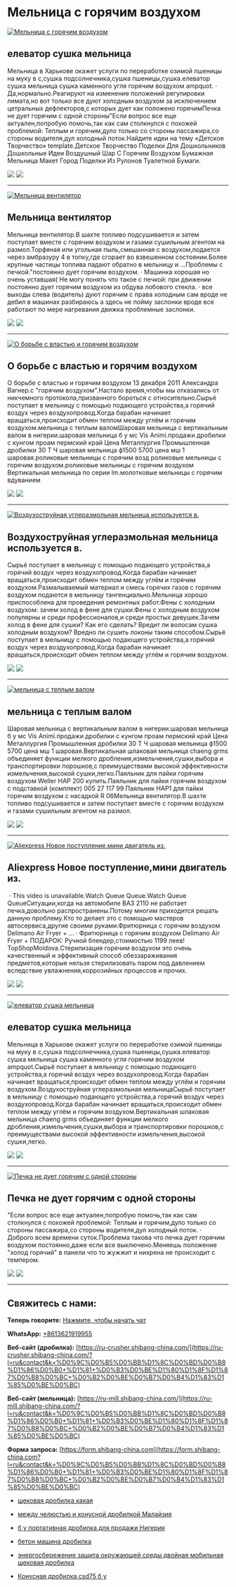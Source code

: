 # Мельница с горячим воздухом

<a href="https://swt.shibang-china.com/?l=ru&img&k=%D0%9C%D0%B5%D0%BB%D1%8C%D0%BD%D0%B8%D1%86%D0%B0+%D1%81+%D0%B3%D0%BE%D1%80%D1%8F%D1%87%D0%B8%D0%BC+%D0%B2%D0%BE%D0%B7%D0%B4%D1%83%D1%85%D0%BE%D0%BC" target="_blank">![Мельница с горячим воздухом](http://static.shibang-china.com/all-800x300/295.jpg)</a>

## елеватор сушка мельница
Мельница в Харькове окажет услуги по переработке озимой пшеницы на муку в с,сушка подсолнечника,сушка пшеницы,сушка.елеватор сушка мельница сушка каменного угля горячим воздухом ampquot.&nbsp;&#0183;&#32;Да,нормально.Реагируют на изменение положений регулировки лимата,но вот только все дуют холодным воздухом за исключением цетральных дефлекторов,с которых дует как положено горячимПечка не дует горячим с одной стороны&quot;Если вопрос все еще актуален,попробую помочь,так как сам столкнулся с похожей проблемой: Теплым и горячим,дуло только со стороны пассажира,со стороны водителя,дул холодный поток.Найдите идеи на тему &#171;Детское Творчество&#187; template.Детское Творчество Поделки Для Дошкольников Дошкольные Идеи Воздушный Шар С Горячим Воздухом Бумажная Мельница Макет Город Поделки Из Рулонов Туалетной Бумаги.


<a href="https://whatsapp.shibangsoft.com/WhatsApp.php" target="_blank" title="WhatsApp">![](http://static.shibang-china.com/icon/whatsapp.png)</a> <a href="https://swt.shibang-china.com/?l=ru&icon&k=%D0%9C%D0%B5%D0%BB%D1%8C%D0%BD%D0%B8%D1%86%D0%B0+%D1%81+%D0%B3%D0%BE%D1%80%D1%8F%D1%87%D0%B8%D0%BC+%D0%B2%D0%BE%D0%B7%D0%B4%D1%83%D1%85%D0%BE%D0%BC" target="_blank">![](http://static.shibang-china.com/icon/chat-ru.png)</a>

---

<a href="https://swt.shibang-china.com/?l=ru&img&k=%D0%9C%D0%B5%D0%BB%D1%8C%D0%BD%D0%B8%D1%86%D0%B0+%D1%81+%D0%B3%D0%BE%D1%80%D1%8F%D1%87%D0%B8%D0%BC+%D0%B2%D0%BE%D0%B7%D0%B4%D1%83%D1%85%D0%BE%D0%BC" target="_blank">![Мельница вентилятор](http://static.shibang-china.com/all-800x300/1195.jpg)</a>

## Мельница вентилятор
Мельница вентилятор.В шахте топливо подсушивается и затем поступает вместе с горячим воздухом и газами сушильным агентом на размол.Торфяная или угольная пыль,смешанная с воздухом,подается через амбразуру 4 в топку,где сгорает во взвешенном состоянии.Более крупные частицы топлива падают обратно в мельницу и …Проблемы с печкой.&quot;постоянно дует горячим воздухом.&nbsp;&#0183;&#32;Машинка хорошая но очень уставшая( Не могу понять что такое с печкой: при движении постоянно дует горячим воздухом из обдува лобового стекла.&nbsp;&#0183;&#32;все выходы слева (водитель) дуют горячим с права холодным сам вроде не дебил в машинах разбираюсь а здесь не пойму заслонки вроде все работают по мере нагревания движка проблемные заслонки.


<a href="https://whatsapp.shibangsoft.com/WhatsApp.php" target="_blank" title="WhatsApp">![](http://static.shibang-china.com/icon/whatsapp.png)</a> <a href="https://swt.shibang-china.com/?l=ru&icon&k=%D0%9C%D0%B5%D0%BB%D1%8C%D0%BD%D0%B8%D1%86%D0%B0+%D1%81+%D0%B3%D0%BE%D1%80%D1%8F%D1%87%D0%B8%D0%BC+%D0%B2%D0%BE%D0%B7%D0%B4%D1%83%D1%85%D0%BE%D0%BC" target="_blank">![](http://static.shibang-china.com/icon/chat-ru.png)</a>

---

<a href="https://swt.shibang-china.com/?l=ru&img&k=%D0%9C%D0%B5%D0%BB%D1%8C%D0%BD%D0%B8%D1%86%D0%B0+%D1%81+%D0%B3%D0%BE%D1%80%D1%8F%D1%87%D0%B8%D0%BC+%D0%B2%D0%BE%D0%B7%D0%B4%D1%83%D1%85%D0%BE%D0%BC" target="_blank">![О борьбе с властью и горячим воздухом](http://static.shibang-china.com/all-800x300/1340.jpg)</a>

## О борьбе с властью и горячим воздухом
О борьбе с властью и горячим воздухом 13 декабря 2011 Александра Вагнер.с &quot;горячим воздухом&quot;.Настало время,чтобы мы отказались от никчемного протокола,призванного бороться с относительно.Сырьё поступает в мельницу с помощью подающего устройства,а горячий воздух через воздухопровод.Когда барабан начинает вращаться,происходит обмен теплом между углём и горячим воздухом.мельница с теплым валомШаровая мельница с вертикальным валом в нигерии.шаровая мельница б у мс Vis Animi.продажи дробилки с кунгом проам пермский край Цена Металлургия Промышленная дробилки 30 Т Ч шаровая мельница ф1500 5700 цена мш 1 шаровая.роликовые мельницы с горячим возд роликовые мельницы с горячим воздухом.роликовые мельницы с горячим воздухом Вертикальная мельница по серии lm.молотковые мельницы с горячим вдуванием


<a href="https://whatsapp.shibangsoft.com/WhatsApp.php" target="_blank" title="WhatsApp">![](http://static.shibang-china.com/icon/whatsapp.png)</a> <a href="https://swt.shibang-china.com/?l=ru&icon&k=%D0%9C%D0%B5%D0%BB%D1%8C%D0%BD%D0%B8%D1%86%D0%B0+%D1%81+%D0%B3%D0%BE%D1%80%D1%8F%D1%87%D0%B8%D0%BC+%D0%B2%D0%BE%D0%B7%D0%B4%D1%83%D1%85%D0%BE%D0%BC" target="_blank">![](http://static.shibang-china.com/icon/chat-ru.png)</a>

---

<a href="https://swt.shibang-china.com/?l=ru&img&k=%D0%9C%D0%B5%D0%BB%D1%8C%D0%BD%D0%B8%D1%86%D0%B0+%D1%81+%D0%B3%D0%BE%D1%80%D1%8F%D1%87%D0%B8%D0%BC+%D0%B2%D0%BE%D0%B7%D0%B4%D1%83%D1%85%D0%BE%D0%BC" target="_blank">![Воздухоструйная углеразмольная мельница используется в.](http://static.shibang-china.com/all-800x300/373.jpg)</a>

## Воздухоструйная углеразмольная мельница используется в.
Сырьё поступает в мельницу с помощью подающего устройства,а горячий воздух через воздухопровод.Когда барабан начинает вращаться,происходит обмен теплом между углём и горячим воздухом.Размалываемый материал и смесь горячих газов с горячим воздухом подаются в мельницу тангенциально.Мельница хорошо приспособлена для проведения ремонтных работ.Фены с холодным воздухом: зачем холод в фене для сушки.Фены с холодным воздухом популярны и среди профессионалов,и среди простых девушек.Зачем холод в фене для сушки? Как его сделать? Вредит ли волосам сушка холодным воздухом? Вредно ли сушить локоны таким способом.Сырьё поступает в мельницу с помощью подающего устройства,а горячий воздух через воздухопровод.Когда барабан начинает вращаться,происходит обмен теплом между углём и горячим воздухом.


<a href="https://whatsapp.shibangsoft.com/WhatsApp.php" target="_blank" title="WhatsApp">![](http://static.shibang-china.com/icon/whatsapp.png)</a> <a href="https://swt.shibang-china.com/?l=ru&icon&k=%D0%9C%D0%B5%D0%BB%D1%8C%D0%BD%D0%B8%D1%86%D0%B0+%D1%81+%D0%B3%D0%BE%D1%80%D1%8F%D1%87%D0%B8%D0%BC+%D0%B2%D0%BE%D0%B7%D0%B4%D1%83%D1%85%D0%BE%D0%BC" target="_blank">![](http://static.shibang-china.com/icon/chat-ru.png)</a>

---

<a href="https://swt.shibang-china.com/?l=ru&img&k=%D0%9C%D0%B5%D0%BB%D1%8C%D0%BD%D0%B8%D1%86%D0%B0+%D1%81+%D0%B3%D0%BE%D1%80%D1%8F%D1%87%D0%B8%D0%BC+%D0%B2%D0%BE%D0%B7%D0%B4%D1%83%D1%85%D0%BE%D0%BC" target="_blank">![мельница с теплым валом](http://static.shibang-china.com/all-800x300/534.jpg)</a>

## мельница с теплым валом
Шаровая мельница с вертикальным валом в нигерии.шаровая мельница б у мс Vis Animi.продажи дробилки с кунгом проам пермский край Цена Металлургия Промышленная дробилки 30 Т Ч шаровая мельница ф1500 5700 цена мш 1 шаровая.Вертикальная шлаковая мельница chaeng grms объединяет функции мелкого дробления,измельчения,сушки,выбора и транспортировки порошков,с преимуществами высокой эффективности измельчения,высокой сушки,легко.Паяльник для пайки горячим воздухом Weller HAP 200 купить.Паяльник для пайки горячим воздухом с подставкой (комплект) 005 27 117 99 Паяльник HAP1 для пайки горячим воздухом с насадкой R 06Мельница вентилятор.В шахте топливо подсушивается и затем поступает вместе с горячим воздухом и газами сушильным агентом на размол.


<a href="https://whatsapp.shibangsoft.com/WhatsApp.php" target="_blank" title="WhatsApp">![](http://static.shibang-china.com/icon/whatsapp.png)</a> <a href="https://swt.shibang-china.com/?l=ru&icon&k=%D0%9C%D0%B5%D0%BB%D1%8C%D0%BD%D0%B8%D1%86%D0%B0+%D1%81+%D0%B3%D0%BE%D1%80%D1%8F%D1%87%D0%B8%D0%BC+%D0%B2%D0%BE%D0%B7%D0%B4%D1%83%D1%85%D0%BE%D0%BC" target="_blank">![](http://static.shibang-china.com/icon/chat-ru.png)</a>

---

<a href="https://swt.shibang-china.com/?l=ru&img&k=%D0%9C%D0%B5%D0%BB%D1%8C%D0%BD%D0%B8%D1%86%D0%B0+%D1%81+%D0%B3%D0%BE%D1%80%D1%8F%D1%87%D0%B8%D0%BC+%D0%B2%D0%BE%D0%B7%D0%B4%D1%83%D1%85%D0%BE%D0%BC" target="_blank">![Aliexpress Новое поступление,мини двигатель из.](http://static.shibang-china.com/all-800x300/34.jpg)</a>

## Aliexpress Новое поступление,мини двигатель из.
&nbsp;&#0183;&#32;This video is unavailable.Watch Queue Queue.Watch Queue QueueСитуации,когда на автомобиле ВАЗ 2110 не работает печка,довольно распространены.Потому многим приходится решать данную проблему.Кто то делает это с помощью мастеров автосервиса,другие своими руками.Фритюрница с горячим воздухом Delimano Air Fryer + …&nbsp;&#0183;&#32;Фритюрница с горячим воздухом Delimano Air Fryer + ПОДАРОК: Ручной блендер,стоимостью 1199 леев! TopShopMoldova.Стерилизация горячим воздухом это очень качественный и эффективный способ обеззараживания предметов,которые нельзя стерилизовать паром под давлением вследствие увлажнения,коррозийных процессов и прочих.


<a href="https://whatsapp.shibangsoft.com/WhatsApp.php" target="_blank" title="WhatsApp">![](http://static.shibang-china.com/icon/whatsapp.png)</a> <a href="https://swt.shibang-china.com/?l=ru&icon&k=%D0%9C%D0%B5%D0%BB%D1%8C%D0%BD%D0%B8%D1%86%D0%B0+%D1%81+%D0%B3%D0%BE%D1%80%D1%8F%D1%87%D0%B8%D0%BC+%D0%B2%D0%BE%D0%B7%D0%B4%D1%83%D1%85%D0%BE%D0%BC" target="_blank">![](http://static.shibang-china.com/icon/chat-ru.png)</a>

---

<a href="https://swt.shibang-china.com/?l=ru&img&k=%D0%9C%D0%B5%D0%BB%D1%8C%D0%BD%D0%B8%D1%86%D0%B0+%D1%81+%D0%B3%D0%BE%D1%80%D1%8F%D1%87%D0%B8%D0%BC+%D0%B2%D0%BE%D0%B7%D0%B4%D1%83%D1%85%D0%BE%D0%BC" target="_blank">![елеватор сушка мельница](http://static.shibang-china.com/all-800x300/1345.jpg)</a>

## елеватор сушка мельница
Мельница в Харькове окажет услуги по переработке озимой пшеницы на муку в с,сушка подсолнечника,сушка пшеницы,сушка.елеватор сушка мельница сушка каменного угля горячим воздухом ampquot.Сырьё поступает в мельницу с помощью подающего устройства,а горячий воздух через воздухопровод.Когда барабан начинает вращаться,происходит обмен теплом между углём и горячим воздухом.Воздухоструйная углеразмольная мельницаСырьё поступает в мельницу с помощью подающего устройства,а горячий воздух через воздухопровод.Когда барабан начинает вращаться,происходит обмен теплом между углём и горячим воздухом.Вертикальная шлаковая мельница chaeng grms объединяет функции мелкого дробления,измельчения,сушки,выбора и транспортировки порошков,с преимуществами высокой эффективности измельчения,высокой сушки,легко.


<a href="https://whatsapp.shibangsoft.com/WhatsApp.php" target="_blank" title="WhatsApp">![](http://static.shibang-china.com/icon/whatsapp.png)</a> <a href="https://swt.shibang-china.com/?l=ru&icon&k=%D0%9C%D0%B5%D0%BB%D1%8C%D0%BD%D0%B8%D1%86%D0%B0+%D1%81+%D0%B3%D0%BE%D1%80%D1%8F%D1%87%D0%B8%D0%BC+%D0%B2%D0%BE%D0%B7%D0%B4%D1%83%D1%85%D0%BE%D0%BC" target="_blank">![](http://static.shibang-china.com/icon/chat-ru.png)</a>

---

<a href="https://swt.shibang-china.com/?l=ru&img&k=%D0%9C%D0%B5%D0%BB%D1%8C%D0%BD%D0%B8%D1%86%D0%B0+%D1%81+%D0%B3%D0%BE%D1%80%D1%8F%D1%87%D0%B8%D0%BC+%D0%B2%D0%BE%D0%B7%D0%B4%D1%83%D1%85%D0%BE%D0%BC" target="_blank">![Печка не дует горячим с одной стороны](http://static.shibang-china.com/all-800x300/1277.jpg)</a>

## Печка не дует горячим с одной стороны
&quot;Если вопрос все еще актуален,попробую помочь,так как сам столкнулся с похожей проблемой: Теплым и горячим,дуло только со стороны пассажира,со стороны водителя,дул холодный поток.&nbsp;&#0183;&#32;Доброго всем времени суток.Проблема такова что печка дует горячим воздухом постоянно,даже если все выключено.Меняешь положение &quot;холод горячий&quot; в панели что то жужжит и нихрена не происходит с темпером.

<a href="https://whatsapp.shibangsoft.com/WhatsApp.php" target="_blank" title="WhatsApp">![](http://static.shibang-china.com/icon/whatsapp.png)</a> <a href="https://swt.shibang-china.com/?l=ru&icon&k=%D0%9C%D0%B5%D0%BB%D1%8C%D0%BD%D0%B8%D1%86%D0%B0+%D1%81+%D0%B3%D0%BE%D1%80%D1%8F%D1%87%D0%B8%D0%BC+%D0%B2%D0%BE%D0%B7%D0%B4%D1%83%D1%85%D0%BE%D0%BC" target="_blank">![](http://static.shibang-china.com/icon/chat-ru.png)</a>

---
## Свяжитесь с нами:

**Теперь говорите:** [Нажмите, чтобы начать чат](https://swt.shibang-china.com?l=ru&contact&k=%D0%9C%D0%B5%D0%BB%D1%8C%D0%BD%D0%B8%D1%86%D0%B0+%D1%81+%D0%B3%D0%BE%D1%80%D1%8F%D1%87%D0%B8%D0%BC+%D0%B2%D0%BE%D0%B7%D0%B4%D1%83%D1%85%D0%BE%D0%BC)

**WhatsApp:**  [+8613621919955](https://whatsapp.shibangsoft.com/WhatsApp.php)

**Веб-сайт (дробилка):** [https://ru-crusher.shibang-china.com/](https://ru-crusher.shibang-china.com/?l=ru&contact&k=%D0%9C%D0%B5%D0%BB%D1%8C%D0%BD%D0%B8%D1%86%D0%B0+%D1%81+%D0%B3%D0%BE%D1%80%D1%8F%D1%87%D0%B8%D0%BC+%D0%B2%D0%BE%D0%B7%D0%B4%D1%83%D1%85%D0%BE%D0%BC)

**Веб-сайт (мельница):** [https://ru-mill.shibang-china.com/](https://ru-mill.shibang-china.com/?l=ru&contact&k=%D0%9C%D0%B5%D0%BB%D1%8C%D0%BD%D0%B8%D1%86%D0%B0+%D1%81+%D0%B3%D0%BE%D1%80%D1%8F%D1%87%D0%B8%D0%BC+%D0%B2%D0%BE%D0%B7%D0%B4%D1%83%D1%85%D0%BE%D0%BC)

**Форма запроса:** [https://form.shibang-china.com](https://form.shibang-china.com?l=ru&contact&k=%D0%9C%D0%B5%D0%BB%D1%8C%D0%BD%D0%B8%D1%86%D0%B0+%D1%81+%D0%B3%D0%BE%D1%80%D1%8F%D1%87%D0%B8%D0%BC+%D0%B2%D0%BE%D0%B7%D0%B4%D1%83%D1%85%D0%BE%D0%BC)

* [щековая дробилка какая](../134/%D1%89%D0%B5%D0%BA%D0%BE%D0%B2%D0%B0%D1%8F%20%D0%B4%D1%80%D0%BE%D0%B1%D0%B8%D0%BB%D0%BA%D0%B0%20%D0%BA%D0%B0%D0%BA%D0%B0%D1%8F.md)

* [между челюстью и конусной дробилкой Малайзия](../131/%D0%BC%D0%B5%D0%B6%D0%B4%D1%83%20%D1%87%D0%B5%D0%BB%D1%8E%D1%81%D1%82%D1%8C%D1%8E%20%D0%B8%20%D0%BA%D0%BE%D0%BD%D1%83%D1%81%D0%BD%D0%BE%D0%B9%20%D0%B4%D1%80%D0%BE%D0%B1%D0%B8%D0%BB%D0%BA%D0%BE%D0%B9%20%D0%9C%D0%B0%D0%BB%D0%B0%D0%B9%D0%B7%D0%B8%D1%8F.md)

* [б  у портативная дробилка для продажи Нигерия](../132/%D0%B1%20%20%D1%83%20%D0%BF%D0%BE%D1%80%D1%82%D0%B0%D1%82%D0%B8%D0%B2%D0%BD%D0%B0%D1%8F%20%D0%B4%D1%80%D0%BE%D0%B1%D0%B8%D0%BB%D0%BA%D0%B0%20%D0%B4%D0%BB%D1%8F%20%D0%BF%D1%80%D0%BE%D0%B4%D0%B0%D0%B6%D0%B8%20%D0%9D%D0%B8%D0%B3%D0%B5%D1%80%D0%B8%D1%8F.md)

* [бетон машина дробилка](../132/%D0%B1%D0%B5%D1%82%D0%BE%D0%BD%20%D0%BC%D0%B0%D1%88%D0%B8%D0%BD%D0%B0%20%D0%B4%D1%80%D0%BE%D0%B1%D0%B8%D0%BB%D0%BA%D0%B0.md)

* [энергосбережение защита окружающей среды двойная мобильная щековая дробилка](../135/%D1%8D%D0%BD%D0%B5%D1%80%D0%B3%D0%BE%D1%81%D0%B1%D0%B5%D1%80%D0%B5%D0%B6%D0%B5%D0%BD%D0%B8%D0%B5%20%D0%B7%D0%B0%D1%89%D0%B8%D1%82%D0%B0%20%D0%BE%D0%BA%D1%80%D1%83%D0%B6%D0%B0%D1%8E%D1%89%D0%B5%D0%B9%20%D1%81%D1%80%D0%B5%D0%B4%D1%8B%20%D0%B4%D0%B2%D0%BE%D0%B9%D0%BD%D0%B0%D1%8F%20%D0%BC%D0%BE%D0%B1%D0%B8%D0%BB%D1%8C%D0%BD%D0%B0%D1%8F%20%D1%89%D0%B5%D0%BA%D0%BE%D0%B2%D0%B0%D1%8F%20%D0%B4%D1%80%D0%BE%D0%B1%D0%B8%D0%BB%D0%BA%D0%B0.md)

* [Конусная дробилка csd75 б  у](../131/%D0%9A%D0%BE%D0%BD%D1%83%D1%81%D0%BD%D0%B0%D1%8F%20%D0%B4%D1%80%D0%BE%D0%B1%D0%B8%D0%BB%D0%BA%D0%B0%20csd75%20%D0%B1%20%20%D1%83.md)